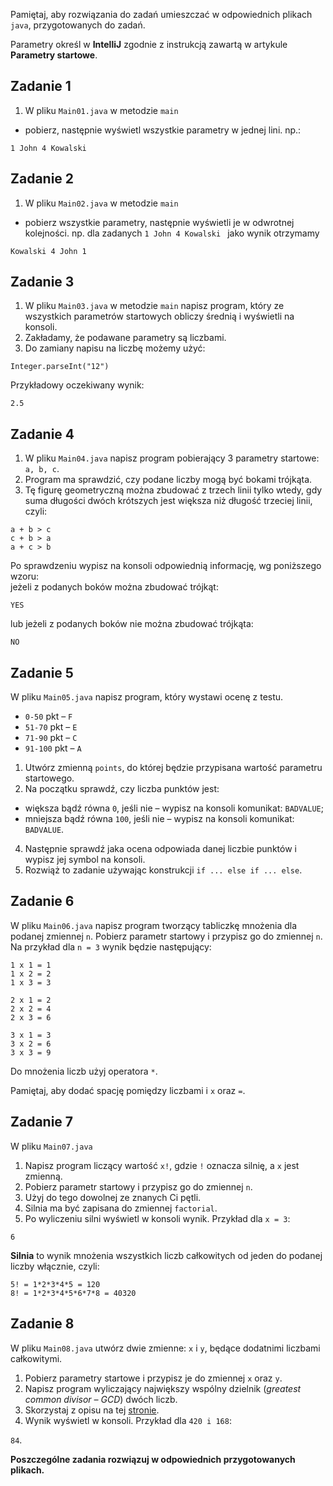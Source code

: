 Pamiętaj, aby rozwiązania do zadań umieszczać w 
odpowiednich plikach `java`, przygotowanych do zadań.

Parametry określ w **IntelliJ** zgodnie z instrukcją zawartą w artykule **Parametry startowe**. 

## Zadanie 1

1. W pliku `Main01.java` w metodzie `main`
- pobierz, następnie wyświetl wszystkie parametry w jednej lini. np.:
```
1 John 4 Kowalski 
```



## Zadanie 2

1. W pliku `Main02.java` w metodzie `main`
- pobierz wszystkie parametry, następnie wyświetli je w odwrotnej kolejności.
np. dla zadanych `1 John 4 Kowalski ` jako wynik otrzymamy
```
Kowalski 4 John 1
```



## Zadanie 3


1. W pliku `Main03.java` w metodzie `main`
napisz program, który ze wszystkich parametrów startowych obliczy średnią i wyświetli na konsoli.
2. Zakładamy, że podawane parametry są liczbami.
3. Do zamiany napisu na liczbę możemy użyć:
````
Integer.parseInt("12")
````
Przykładowy oczekiwany wynik:
````
2.5
````


## Zadanie 4

1. W pliku `Main04.java` napisz program pobierający 3 parametry startowe: `a, b, c`.
2. Program ma sprawdzić, czy podane liczby mogą być bokami trójkąta.
3. Tę figurę geometryczną można zbudować z trzech linii tylko wtedy,
 gdy suma długości dwóch krótszych jest większa niż długość trzeciej linii, czyli:

```
a + b > c
c + b > a
a + c > b
```

Po sprawdzeniu wypisz na konsoli odpowiednią informację, wg poniższego wzoru:  
jeżeli z podanych boków można zbudować trójkąt:
```
YES
```  
lub jeżeli z podanych boków nie można zbudować trójkąta:
```
NO
```


## Zadanie 5

W pliku `Main05.java` napisz program, który wystawi ocenę z testu.

* `0-50` pkt – `F` 
* `51-70` pkt – `E` 
* `71-90` pkt – `C`  
* `91-100` pkt – `A`

1. Utwórz zmienną `points`, do której będzie przypisana wartość parametru startowego.
2. Na początku sprawdź, czy liczba punktów jest:
* większa bądź równa `0`, jeśli nie – wypisz na konsoli komunikat: `BADVALUE`;
* mniejsza bądź równa `100`, jeśli nie – wypisz na konsoli komunikat: `BADVALUE`.
4. Następnie sprawdź jaka ocena odpowiada danej liczbie punktów i wypisz jej symbol na konsoli.
5. Rozwiąż to zadanie używając konstrukcji `if ... else if ... else`.


## Zadanie 6

W pliku `Main06.java` napisz program tworzący tabliczkę mnożenia dla podanej zmiennej `n`. 
Pobierz parametr startowy i przypisz go do zmiennej `n`.
Na przykład dla ```n = 3``` wynik będzie następujący:

```
1 x 1 = 1  
1 x 2 = 2  
1 x 3 = 3  

2 x 1 = 2  
2 x 2 = 4  
2 x 3 = 6  

3 x 1 = 3  
3 x 2 = 6  
3 x 3 = 9  
```

Do mnożenia liczb użyj operatora `*`.  

Pamiętaj, aby dodać spację pomiędzy liczbami i `x` oraz `=`.



## Zadanie 7

W pliku `Main07.java`  

1. Napisz program liczący wartość `x!`, gdzie `!` oznacza silnię, a `x` jest zmienną.  
2. Pobierz parametr startowy i przypisz go do zmiennej `n`.
3. Użyj do tego dowolnej ze znanych Ci pętli.
4. Silnia ma być zapisana do zmiennej `factorial`.
5. Po wyliczeniu silni wyświetl w konsoli wynik.
Przykład dla  ```x = 3```:

````
6
````


**Silnia** to wynik mnożenia wszystkich liczb całkowitych od jeden do podanej liczby włącznie, czyli:

```
5! = 1*2*3*4*5 = 120
8! = 1*2*3*4*5*6*7*8 = 40320
```



## Zadanie 8

W pliku `Main08.java` utwórz dwie zmienne: `x` i `y`, będące dodatnimi liczbami całkowitymi.
1. Pobierz parametry startowe i przypisz je do zmiennej `x` oraz `y`.
2. Napisz program wyliczający największy wspólny dzielnik (*greatest common divisor – GCD*) dwóch liczb.
3. Skorzystaj z opisu na tej [stronie][GCD].
4. Wynik wyświetl w konsoli.
Przykład dla  ```420 i 168```: 

`84`.


**Poszczególne zadania rozwiązuj w odpowiednich przygotowanych plikach.**

<!-- Links -->
[GCD]: http://www.programming-algorithms.net/article/43434/Greatest-common-divisor


